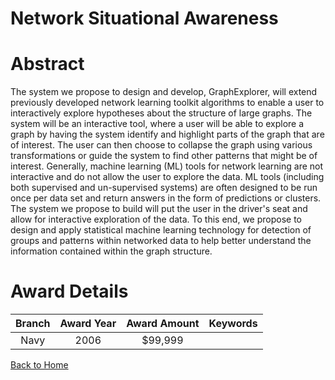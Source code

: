 
Network Situational Awareness
=============================

# Abstract


The system we propose to design and develop, GraphExplorer, will extend previously developed network learning toolkit algorithms to enable a user to interactively explore hypotheses about the structure of large graphs.  The system will be an interactive tool, where a user will be able to explore a graph by having the system identify and highlight parts of the graph that are of interest.  The user can then choose to collapse the graph using various transformations or guide the system to find other patterns that might be of interest.  Generally, machine learning (ML) tools for network learning are not interactive and do not allow the user to explore the data.  ML tools (including both supervised and un-supervised systems) are often designed to be run once per data set and return answers in the form of predictions or clusters.   The system we propose to build will put the user in the driver's seat and allow for interactive exploration of the data.  To this end, we propose to design and apply statistical machine learning technology for detection of groups and patterns within networked data to help better understand the information contained within the graph structure.  

# Award Details

|Branch|Award Year|Award Amount|Keywords|
| :---: | :---: | :---: | :---: |
|Navy|2006|$99,999||
  
  


[Back to Home](https://github.com/chrischow/dod_sbir_awards/JH/#2281)